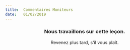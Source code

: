 ```yaml
---
title:  Commentaires Moniteurs
date:   01/02/2019
---
```


### <center>Nous travaillons sur cette leçon.</center>
<center>Revenez plus tard, s'il vous plaît.</center>